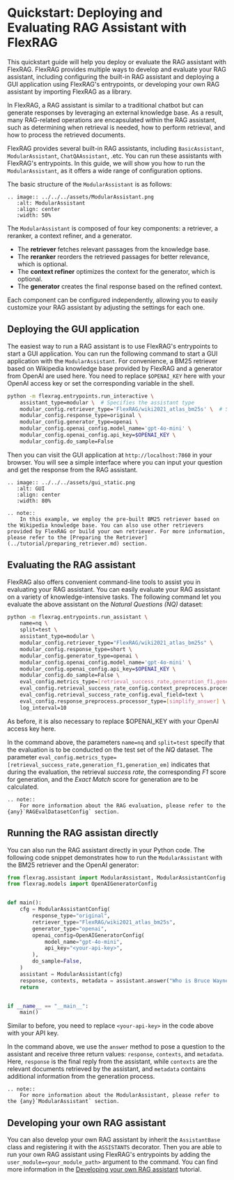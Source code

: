 # Quickstart: Deploying and Evaluating RAG Assistant with FlexRAG
This quickstart guide will help you deploy or evaluate the RAG assistant with FlexRAG. FlexRAG provides multiple ways to develop and evaluate your RAG assistant, including configuring the built-in RAG assistant and deploying a GUI application using FlexRAG's entrypoints, or developing your own RAG assistant by importing FlexRAG as a library.

In FlexRAG, a RAG assistant is similar to a traditional chatbot but can generate responses by leveraging an external knowledge base. As a result, many RAG-related operations are encapsulated within the RAG assistant, such as determining when retrieval is needed, how to perform retrieval, and how to process the retrieved documents.

FlexRAG provides several built-in RAG assistants, including `BasicAssistant`, `ModularAssistant`, `ChatQAAssistant`, .etc. You can run these assistants with FlexRAG's entrypoints. In this guide, we will show you how to run the `ModularAssistant`, as it offers a wide range of configuration options.

The basic structure of the `ModularAssistant` is as follows:

```{eval-rst}
.. image:: ../../../assets/ModularAssistant.png
   :alt: ModularAssistant
   :align: center
   :width: 50%
```

The `ModularAssistant` is composed of four key components: a retriever, a reranker, a context refiner, and a generator.
- The **retriever** fetches relevant passages from the knowledge base.
- The **reranker** reorders the retrieved passages for better relevance, which is optional.
- The **context refiner** optimizes the context for the generator, which is optional.
- The **generator** creates the final response based on the refined context.

Each component can be configured independently, allowing you to easily customize your RAG assistant by adjusting the settings for each one.

## Deploying the GUI application
The easiest way to run a RAG assistant is to use FlexRAG's entrypoints to start a GUI application. You can run the following command to start a GUI application with the `ModularAssistant`. For convenience, a BM25 retriever based on Wikipedia knowledge base provided by FlexRAG and a generator from OpenAI are used here. You need to replace `$OPENAI_KEY` here with your OpenAI access key or set the corresponding variable in the shell.

```bash
python -m flexrag.entrypoints.run_interactive \
    assistant_type=modular \  # Specifies the assistant type
    modular_config.retriever_type='FlexRAG/wiki2021_atlas_bm25s' \  # Specifies the retriever
    modular_config.response_type=original \
    modular_config.generator_type=openai \
    modular_config.openai_config.model_name='gpt-4o-mini' \
    modular_config.openai_config.api_key=$OPENAI_KEY \
    modular_config.do_sample=False
```

Then you can visit the GUI application at `http://localhost:7860` in your browser. You will see a simple interface where you can input your question and get the response from the RAG assistant.

```{eval-rst}
.. image:: ../../../assets/gui_static.png
   :alt: GUI
   :align: center
   :width: 80%
```

```{eval-rst}
.. note::
    In this example, we employ the pre-built BM25 retriever based on the Wikipedia knowledge base. You can also use other retrievers provided by FlexRAG or build your own retriever. For more information, please refer to the [Preparing the Retriever](../tutorial/preparing_retriever.md) section.
```

## Evaluating the RAG assistant
FlexRAG also offers convenient command-line tools to assist you in evaluating your RAG assistant. You can easily evaluate your RAG assistant on a variety of knowledge-intensive tasks. The following command let you evaluate the above assistant on the *Natural Questions (NQ)* dataset:
```bash
python -m flexrag.entrypoints.run_assistant \
    name=nq \
    split=test \
    assistant_type=modular \
    modular_config.retriever_type="FlexRAG/wiki2021_atlas_bm25s" \
    modular_config.response_type=short \
    modular_config.generator_type=openai \
    modular_config.openai_config.model_name='gpt-4o-mini' \
    modular_config.openai_config.api_key=$OPENAI_KEY \
    modular_config.do_sample=False \
    eval_config.metrics_type=[retrieval_success_rate,generation_f1,generation_em] \
    eval_config.retrieval_success_rate_config.context_preprocess.processor_type=[simplify_answer] \
    eval_config.retrieval_success_rate_config.eval_field=text \
    eval_config.response_preprocess.processor_type=[simplify_answer] \
    log_interval=10
```

As before, it is also necessary to replace $OPENAI_KEY with your OpenAI access key here.

In the command above, the parameters `name=nq` and `split=test` specify that the evaluation is to be conducted on the test set of the *NQ* dataset. The parameter `eval_config.metrics_type=[retrieval_success_rate,generation_f1,generation_em]` indicates that during the evaluation, the retrieval *success rate*, the corresponding *F1* score for generation, and the *Exact Match* score for generation are to be calculated.

```{eval-rst}
.. note::
    For more information about the RAG evaluation, please refer to the {any}`RAGEvalDatasetConfig` section.
```

## Running the RAG assistan directly
You can also run the RAG assistant directly in your Python code. The following code snippet demonstrates how to run the `ModularAssistant` with the BM25 retriever and the OpenAI generator:

```python
from flexrag.assistant import ModularAssistant, ModularAssistantConfig
from flexrag.models import OpenAIGeneratorConfig


def main():
    cfg = ModularAssistantConfig(
        response_type="original",
        retriever_type="FlexRAG/wiki2021_atlas_bm25s",
        generator_type="openai",
        openai_config=OpenAIGeneratorConfig(
            model_name="gpt-4o-mini",
            api_key="<your-api-key>",
        ),
        do_sample=False,
    )
    assistant = ModularAssistant(cfg)
    response, contexts, metadata = assistant.answer("Who is Bruce Wayne?")
    return


if __name__ == "__main__":
    main()
```

Similar to before, you need to replace `<your-api-key>` in the code above with your API key.

In the command above, we use the `answer` method to pose a question to the assistant and receive three return values: `response`, `contexts`, and `metadata`. Here, `response` is the final reply from the assistant, while `contexts` are the relevant documents retrieved by the assistant, and `metadata` contains additional information from the generation process.

```{eval-rst}
.. note::
    For more information about the ModularAssistant, please refer to the {any}`ModularAssistant` section.
```

## Developing your own RAG assistant
You can also develop your own RAG assistant by inherit the `AssistantBase` class and registering it with the `ASSISTANTS` decorator. Then you are able to run your own RAG assistant using FlexRAG's entrypoints by adding the `user_module=<your_module_path>` argument to the command.
You can find more information in the [Developing your own RAG assistant](../tutorial/building_assistant.md) tutorial.

